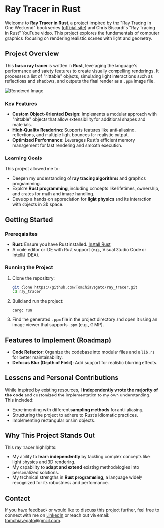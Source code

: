 # Ray Tracer in Rust

Welcome to **Ray Tracer in Rust**, a project inspired by the "Ray Tracing in One Weekend" book series ([official site](https://raytracing.github.io/books/RayTracingInOneWeekend.html)) and Chris Biscardi's "Ray Tracing in Rust" YouTube video. This project explores the fundamentals of computer graphics, focusing on rendering realistic scenes with light and geometry.

## Project Overview

This **basic ray tracer** is written in **Rust**, leveraging the language's performance and safety features to create visually compelling renderings. It processes a list of "hittable" objects, simulating light interactions such as reflections and shadows, and outputs the final render as a `.ppm` image file. 

![Rendered Image](https://github.com/TomChiavegato/ray_tracer/assets/129907786/340fe0b1-90c1-4a8e-9b80-0b475e7ecdd5)

### Key Features
- **Custom Object-Oriented Design**: Implements a modular approach with "hittable" objects that allow extensibility for additional shapes and materials.
- **High-Quality Rendering**: Supports features like anti-aliasing, reflections, and multiple light bounces for realistic output.
- **Optimized Performance**: Leverages Rust's efficient memory management for fast rendering and smooth execution.

### Learning Goals
This project allowed me to:
- Deepen my understanding of **ray tracing algorithms** and graphics programming.
- Explore **Rust programming**, including concepts like lifetimes, ownership, and crates for math and image handling.
- Develop a hands-on appreciation for **light physics** and its interaction with objects in 3D space.

## Getting Started

### Prerequisites
- **Rust**: Ensure you have Rust installed. [Install Rust](https://www.rust-lang.org/tools/install)
- A code editor or IDE with Rust support (e.g., Visual Studio Code or IntelliJ IDEA).

### Running the Project
1. Clone the repository:
   ```bash
   git clone https://github.com/TomChiavegato/ray_tracer.git
   cd ray_tracer
   ```
2. Build and run the project:
   ```bash
   cargo run
   ```
3. Find the generated `.ppm` file in the project directory and open it using an image viewer that supports `.ppm` (e.g., GIMP).

## Features to Implement (Roadmap)
- **Code Refactor**: Organize the codebase into modular files and a `lib.rs` for better maintainability.
- **Defocus Blur (Depth of Field)**: Add support for realistic blurring effects.

## Lessons and Personal Contributions
While inspired by existing resources, I **independently wrote the majority of the code** and customized the implementation to my own understanding. This included:
- Experimenting with different **sampling methods** for anti-aliasing.
- Structuring the project to adhere to Rust's idiomatic practices.
- Implementing rectangular prisim objects.

## Why This Project Stands Out
This ray tracer highlights:
- My ability to **learn independently** by tackling complex concepts like light physics and 3D rendering.
- My capability to **adapt and extend** existing methodologies into personalized solutions.
- My technical strengths in **Rust programming**, a language widely recognized for its robustness and performance.

## Contact
If you have feedback or would like to discuss this project further, feel free to connect with me on [LinkedIn](https://linkedin.com/in/tom-chiavegato) or reach out via email: tomchiavegato@gmail.com.
